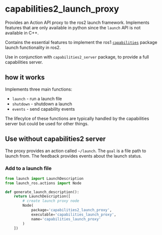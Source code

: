 # capabilities2_launch_proxy

Provides an Action API proxy to the ros2 launch framework. Implements features that are only available in python since the `launch` API is not available in C++.

Contains the essential features to implement the ros1 [`capabilities`](https://wiki.ros.org/capabilities) package launch functionality in ros2.

Use in conjunction with `capabilities2_server` package, to provide a full capabilities server.

## how it works

Implements three main functions:

- `launch` - run a launch file
- `shutdown` - shutdown a launch
- `events` - send capability events

The lifecylce of these functions are typically handled by the capabilities server but could be used for other things.

## Use without capabilities2 server

The proxy provides an action called `~/launch`. The `goal` is a file path to launch from. The feedback provides events about the launch status.

### Add to a launch file

```python
from launch import LaunchDescription
from launch_ros.actions import Node

def generate_launch_description():
    return LaunchDescription([
        # create launch proxy node
        Node(
            package='capabilities2_launch_proxy',
            executable='capabilities_launch_proxy',
            name='capabilities_launch_proxy'
        )
    ])
```
